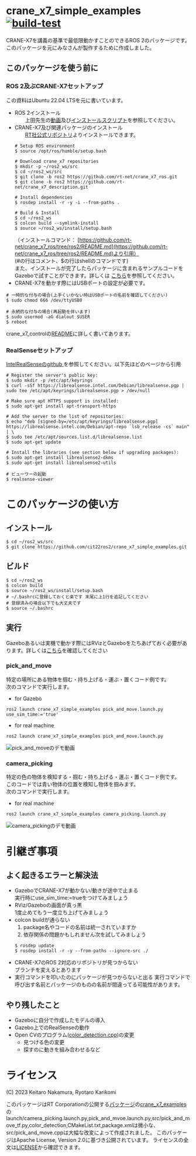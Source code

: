 # crane_x7_simple_examples [![build-test](https://github.com/cit22ros2/crane_x7_simple_examples/actions/workflows/test.yaml/badge.svg)](https://github.com/cit22ros2/crane_x7_simple_examples/actions/workflows/test.yaml)
CRANE-X7を講義の基準で最低限動かすことのできるROS 2のパッケージです。このパッケージを元にみなさんが製作するために作成しました。


## このパッケージを使う前に
### ROS 2及ぶCRANE-X7セットアップ  
  この資料はUbuntu 22.04 LTSを元に書いています。  
  * ROS 2インストール  
　　上田先生の[動画](https://youtu.be/mBhtD08f5KY)及び[インストールスクリプト](https://github.com/ryuichiueda/ros2_setup_scripts)を参照してください。  
  * CRANE-X7及び関連パッケージのインストール  
　　[RT社公式リポジトリ](https://github.com/rt-net/crane_x7_ros/tree/ros2)よりインストールできます。
    ```
    # Setup ROS environment
    $ source /opt/ros/humble/setup.bash

    # Download crane_x7 repositories
    $ mkdir -p ~/ros2_ws/src
    $ cd ~/ros2_ws/src
    $ git clone -b ros2 https://github.com/rt-net/crane_x7_ros.git
    $ git clone -b ros2 https://github.com/rt-net/crane_x7_description.git

    # Install dependencies
    $ rosdep install -r -y -i --from-paths .

    # Build & Install
    $ cd ~/ros2_ws
    $ colcon build --symlink-install
    $ source ~/ros2_ws/install/setup.bash
    ```
    （インストールコマンド：
[https://github.com/rt-net/crane_x7_ros/tree/ros2/README.md](https://github.com/rt-net/crane_x7_ros/tree/ros2/README.md)より引用）  
    (#の行はコメント、$の行はshellのコマンドです)  
 また、インストールが完了したらパッケージに含まれるサンプルコードをGazeboで試すことができます。詳しくは
    [こちら](https://github.com/rt-net/crane_x7_ros/tree/ros2/crane_x7_examples)を参照してください。
  * CRANE-X7を動かす際にはUSBポートの設定が必要です。
  ```
  # 一時的な付与の場合(上手くいかない時はUSBポートの名前を確認してください)
  $ sudo chmod 666 /dev/ttyUSB0

  # 永続的な付与の場合(再起動を伴います)
  $ sudo usermod -aG dialout $USER
  $ reboot
  ```
  crane_x7_controlの[README](https://github.com/rt-net/crane_x7_ros/blob/ros2/crane_x7_control/README.md)に詳しく書いてあります。

### RealSenseセットアップ
[IntelRealSenseのgithub
](https://github.com/IntelRealSense/librealsense/blob/development/doc/distribution_linux.md#installing-the-packages)を参照してください。以下先ほどのページから引用
```
# Register the server's public key:
$ sudo mkdir -p /etc/apt/keyrings
$ curl -sSf https://librealsense.intel.com/Debian/librealsense.pgp | sudo tee /etc/apt/keyrings/librealsense.pgp > /dev/null

# Make sure apt HTTPS support is installed:
$ sudo apt-get install apt-transport-https

# Add the server to the list of repositories:
$ echo "deb [signed-by=/etc/apt/keyrings/librealsense.pgp] https://librealsense.intel.com/Debian/apt-repo `lsb_release -cs` main" | \
$ sudo tee /etc/apt/sources.list.d/librealsense.list
$ sudo apt-get update

# Install the libraries (see section below if upgrading packages):
$ sudo apt-get install librealsense2-dkms
$ sudo apt-get install librealsense2-utils

# ビューワーの起動
$ realsense-viewer

```

# このパッケージの使い方
## インストール
```
$ cd ~/ros2_ws/src
$ git clone https://github.com/cit22ros2/crane_x7_simple_examples.git 
```
## ビルド 
```
$ cd ~/ros2_ws
$ colcon build
$ source ~/ros2_ws/install/setup.bash
# ~/.bashrcに登録しておくと楽です 末尾に上1行を追記してください
# 登録済みの場合以下でも大丈夫です
$ source ~/.bashrc
```
## 実行  
Gazeboあるいは実機で動かす際にはRVizとGazeboをたちあげておく必要があります。詳しくは[こちら](https://github.com/rt-net/crane_x7_ros/tree/ros2/crane_x7_examples#3-move_group%E3%81%A8controller%E3%82%92%E8%B5%B7%E5%8B%95%E3%81%99%E3%82%8B)を確認してください
### pick_and_move
特定の場所にある物体を掴む・持ち上げる・運ぶ・置くコード例です。  
次のコマンドで実行します。
* for Gazebo
```
ros2 launch crane_x7_simple_examples pick_and_move.launch.py use_sim_time:='true'
```
* for real machine
```
ros2 launch crane_x7_simple_examples pick_and_move.launch.py 
```
![pick_and_moveのデモ動画](https://github.com/cit22ros2/crane_x7_simple_examples/assets/79034190/1ae6a7f3-ab86-4d11-852e-52d320dc2758)


### camera_picking
特定の色の物体を検知する・掴む・持ち上げる・運ぶ・置くコード例です。  
このコードでは青い物体の位置を検知し物体を掴みます。  
次のコマンドで実行します。
* for real machine
```
ros2 launch crane_x7_simple_examples camera_picking.launch.py
```
![camera_pickingのデモ動画](https://github.com/cit22ros2/crane_x7_simple_examples/assets/79034190/6f7d34e0-7bf0-4dd0-a9cf-9fd8b9e58e62)


# 引継ぎ事項
## よく起きるエラーと解決法
* GazeboでCRANE-X7が動かない/動きが途中で止まる  
    実行時にuse_sim_time:=trueをつけてみましょう
* RViz/Gazeboの画面が真っ黒  
    1度止めてもう一度立ち上げてみましょう
* colcon buildが通らない  
    1. package名やコードの名前は統一されていますか  
    2. 依存関係の問題かもしれません次を試してみましょう
    ```
    $ rosdep update
    $ rosdep install -r -y --from-paths --ignore-src ./
    ```
* CRANE-X7のROS 2対応のリポジトリが見つからない  
    ブランチを変えるとあります
* 実行コマンドを叩いたのにパッケージが見つからないと出る
    実行コマンドで呼び出す名前とパッケージのものの名前が間違ってる可能性があります。

## やり残したこと
* Gazeboに自分で作成したモデルの導入
* Gazebo上でのRealSenseの動作
* Open CVのプログラム([color_detection.cpp](https://github.com/cit22ros2/crane_x7_simple_examples/blob/main/src/color_detection.cpp))の変更
  * 見つける色の変更
  * 探すのに動きを組み合わせるなど


# ライセンス
(C) 2023 Keitaro Nakamura, Ryotaro Karikomi

このパッケージはRT Corporationの公開する[パッケージ](https://github.com/rt-net/crane_x7_ros/tree/ros2)の[crane_x7_examples](https://github.com/rt-net/crane_x7_ros/tree/ros2/crane_x7_examples)のlaunch/camera_picking.launch.py,pick_and_mvoe.launch.py,src/pick_and_move_tf.py,color_detection,CMakeList.txt,package.xmlは微小な、src/pick_and_move.cppは大幅な改変によって作成されました。
このパッケージはApache License, Version 2.0に基づき公開されています。
ライセンスの全文は[LICENSE](./LICENSE)から確認できます。
